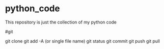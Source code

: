 # python_code
This repository is just the collection of my python code






#git

git clone
git add -A   (or single file name)
git status
git commit
git push
git pull
